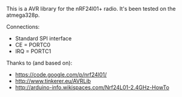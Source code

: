 This is a AVR library for the nRF24l01+ radio. It's been tested on the atmega328p.

Connections:
- Standard SPI interface
- CE = PORTC0
- IRQ = PORTC1

Thanks to (and based on):
- https://code.google.com/p/nrf24l01/
- http://www.tinkerer.eu/AVRLib
- http://arduino-info.wikispaces.com/Nrf24L01-2.4GHz-HowTo
